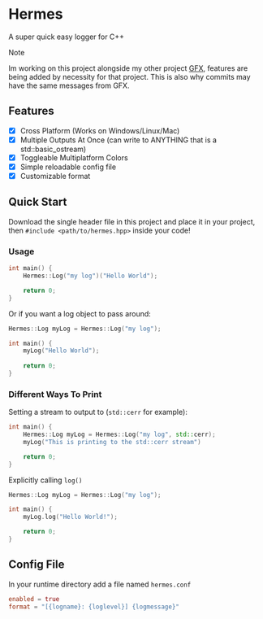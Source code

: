 # Hermes
A super quick easy logger for C++
> [!NOTE]
> Im working on this project alongside my other project [GFX](https://github.com/gloggers99/gfx), features are being added by necessity for that project. This is also why commits may have the same messages from GFX.
## Features
- [X] Cross Platform (Works on Windows/Linux/Mac)
- [X] Multiple Outputs At Once (can write to ANYTHING that is a std::basic_ostream)
- [X] Toggleable Multiplatform Colors
- [X] Simple reloadable config file
- [X] Customizable format
## Quick Start
Download the single header file in this project and place it in your project, then `#include <path/to/hermes.hpp>` inside your code!
### Usage
```c++
int main() {
    Hermes::Log("my log")("Hello World");

    return 0;
}
```
Or if you want a log object to pass around:
```c++
Hermes::Log myLog = Hermes::Log("my log");

int main() {
    myLog("Hello World");
    
    return 0;
}
```
### Different Ways To Print
Setting a stream to output to (`std::cerr` for example):
```c++
int main() {
    Hermes::Log myLog = Hermes::Log("my log", std::cerr);
    myLog("This is printing to the std::cerr stream")

    return 0;
}
```
Explicitly calling `log()`
```c++
Hermes::Log myLog = Hermes::Log("my log");

int main() {
    myLog.log("Hello World!");

    return 0;
}
```
## Config File
In your runtime directory add a file named `hermes.conf`
```toml
enabled = true
format = "[{logname}: {loglevel}] {logmessage}"
```